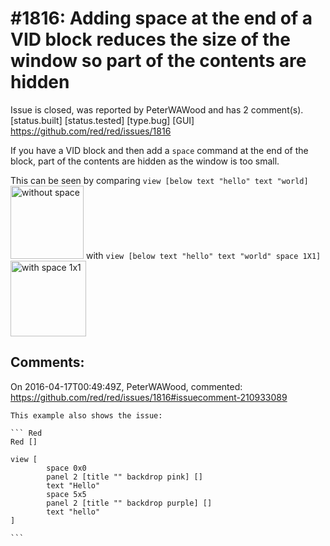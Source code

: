
#1816: Adding space at the end of a VID block reduces the size of the window so part of the contents are hidden
================================================================================
Issue is closed, was reported by PeterWAWood and has 2 comment(s).
[status.built] [status.tested] [type.bug] [GUI]
<https://github.com/red/red/issues/1816>

If you have a VID block and then add a `space` command at the end of the block, part of the contents are hidden as the window is too small.

This can be seen by comparing `view [below text "hello" text "world]` 
<img width="117" alt="without space" src="https://cloud.githubusercontent.com/assets/697434/14580231/d6e63316-03f9-11e6-80d3-48e99921bfee.png">
with `view [below text "hello" text "world" space 1X1]`
<img width="121" alt="with space 1x1" src="https://cloud.githubusercontent.com/assets/697434/14580233/df002db8-03f9-11e6-97fa-0a5a19575950.png">



Comments:
--------------------------------------------------------------------------------

On 2016-04-17T00:49:49Z, PeterWAWood, commented:
<https://github.com/red/red/issues/1816#issuecomment-210933089>

    This example also shows the issue:
    
    ``` Red
    Red []
    
    view [
            space 0x0
            panel 2 [title "" backdrop pink] []
            text "Hello"
            space 5x5
            panel 2 [title "" backdrop purple] []
            text "hello"
    ]
    
    ```

